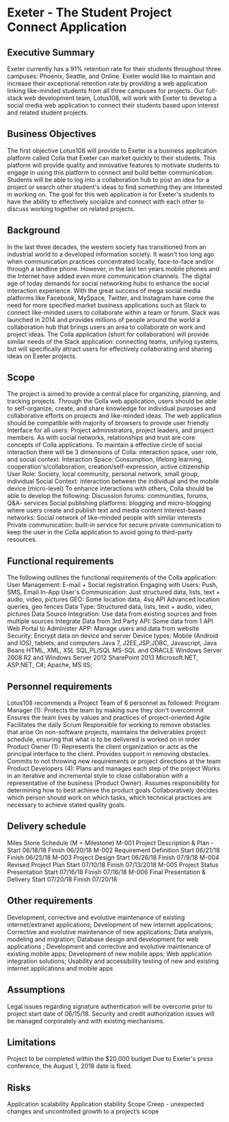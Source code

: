 # Exeter - The Student Project Connect Application

## Executive Summary

Exeter currently has a 91% retention rate for their students throughout three campuses: Phoenix, Seattle, and Online. Exeter would like to maintain and increase their exceptional retention rate by providing a web application linking like-minded students from all three campuses for projects. Our full-stack web development team, Lotus108, will work with Exeter to develop a social media web application to connect their students based upon interest and related student projects. 

## Business Objectives

The first objective Lotus108 will provide to Exeter is a business application platform called Colla that Exeter can market quickly to their students. This platform will provide quality and innovative features to motivate students to engage in using this platform to connect and build better communication. 
Students will be able to log into a collaboration hub to post an idea for a project or search other student's ideas to find something they are interested in working on.
The goal for this web application is for Exeter's students to have the ability to effectively socialize and connect with each other to discuss working together on related projects.  

## Background

In the last three decades, the western society has transitioned from an industrial world to a developed information society. It wasn't too long ago when communication practices concentrated locally, face-to-face and/or through a landline phone. However, in the last ten years mobile phones and the Internet have added even more communication channels. The digital age of today demands for social networking hubs to enhance the social interaction experience. With the great success of mega social media platforms like Facebook, MySpace, Twitter, and Instagram have come the need for more specified market business applications such as Slack to connect like-minded users to collaborate within a team or forum. Slack was launched in 2014 and provides millions of people around the world a collaboration hub that brings users an area to collaborate on work and project ideas. The Colla application (short for collaboration) will provide similar needs of the Slack application: connecting teams, unifying systems, but will specifically attract users for effectively collaborating and sharing ideas on Exeter projects.

## Scope

The project is aimed to provide a central place for organizing, planning, and tracking projects. Through the Colla web application, users should be able to self-organize, create, and share knowledge for individual purposes and collaborative efforts on projects and like-minded ideas. The web application should be compatible with majority of browsers to provide user friendly Interface for all users: Project administrators, project leaders, and project members. As with social networks, relationships and trust are core concepts of Colla applications. To maintain a effective circle of social interaction there will be 3 dimensions of Colla: interaction space, user role, and social context.
Interaction Space: Consumption, lifelong learning, cooperation's/collaboration, creation/self-expression, active citizenship
User Role: Society, local community, personal network, small group, individual
Social Context: interaction between the individual and the mobile device (micro-level)
To enhance interactions with others, Colla should be able to develop the following:
Discussion forums: communities, forums, Q&A- services
Social publishing platforms: blogging and micro-blogging where users create and publish text and media content
Interest-based networks: Social network of like-minded people with similar interests
Private communication: built-in service for secure private communication to keep the user in the Colla application to avoid going to third-party resources.

## Functional requirements

The following outlines the functional requirements of the Colla application: 
User Management: E-mail + Social registration
Engaging with Users: Push, SMS, Email
In-App User's Communication: Just structured data, lists, text + audio, video, pictures
GEO: Some location data, 4sq API Advanced location queries, geo fences
Data Type: Structured data, lists, text + audio, video, pictures
Data Source Integration: Use data from existing sources and from multiple sources
Integrate Data from 3rd Party API: Some data from 1 API
Web Portal to Administer APP: Manage users and data from website
Security: Encrypt data on device and server
Device types: Mobile (Android and IOS), tablets, and computers
Java 7, J2EE,JSP,JDBC, Javascript, Java Beans
HTML, XML, XSL
SQL,PL/SQL
MS-SQL and ORACLE
Windows Server 2008 R2 and Windows Server 2012
SharePoint 2013
Microsoft.NET, ASP.NET, C#;
Apache, MS IIS;

## Personnel requirements

Lotus108 recommends a Project Team of 6 personnel as followed:
Program Manager (1):
Protects the team by making sure they don't overcommit
Ensures the team lives by values and practices of project-oriented Agile
Facilitates the daily Scrum
Responsible for working to remove obstacles that arise
On non-software projects, maintains the deliverables project schedule, ensuring that what is to be delivered is worked on in order
Product Owner (1):
Represents the client organization or acts as the principal interface to the client.
Provides support in removing obstacles.
Commits to not throwing new requirements or project directions at the team
Product Developers (4): 
Plans and manages each step of the project
Works in an iterative and incremental style to close collaboration with a representative of the business (Product Owner).
Assumes responsibility for determining how to best achieve the product goals
Collaboratively decides which person should work on which tasks, which technical practices are necessary to achieve stated quality goals. 


## Delivery schedule

Miles Stone Schedule (M = Milestone)
M-001 Project Description & Plan - Start 06/18/18 Finish 06/20/18
M-002 Requirement Definition Start 06/21/18 Finish 06/25/18
M-003 Project Design Start 06/26/18 Finish 07/9/18
M-004 Revised Project Plan Start 07/10/18 Finish 07/13/2018
M-005 Project Status Presentation Start 07/16/18 Finish 07/16/18
M-006 Final Presentation & Delivery Start 07/20/18 Finish 07/20/18

## Other requirements

Development, corrective and evolutive maintenance of existing internet/extranet
applications;
Development of new internet applications;
Corrective and evolutive maintenance of new applications;
Data analysis, modeling and migration;
Database design and development for web applications ;
Development and corrective and evolutive maintenance of existing mobile apps;
Development of new mobile apps;
Web application integration solutions;
Usability and accessibility testing of new and existing internet applications and mobile apps

## Assumptions

Legal issues regarding signature authentication will be overcome prior to project start date of 06/15/18.
Security and credit authorization issues will be managed corporately and with existing mechanisms.


## Limitations

Project to be completed within the $20,000 budget
Due to Exeter's press conference, the August 1, 2018 date is fixed.


## Risks

Application scalability
Application stability
Scope Creep - unexpected changes and uncontrolled growth to a project’s scope
